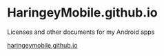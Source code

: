 # HaringeyMobile.github.io

Licenses and other documents for my Android apps

[haringeymobile.github.io](https://haringeymobile.github.io)
